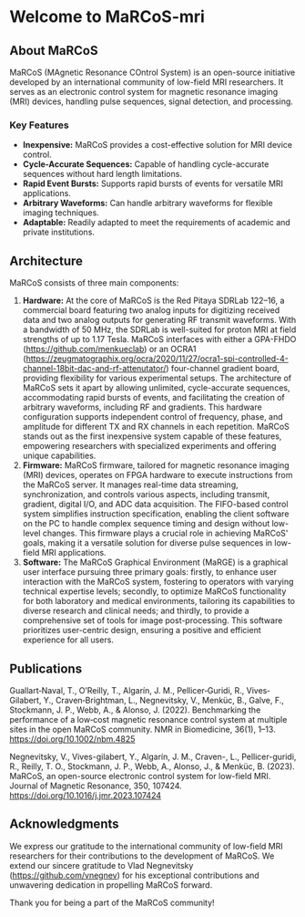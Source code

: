 # Welcome to MaRCoS-mri

<!--[![GitHub stars](https://img.shields.io/github/stars/YourOrganizationName/YourRepository.svg)](https://github.com/YourOrganizationName/YourRepository/stargazers)
[![GitHub issues](https://img.shields.io/github/issues/YourOrganizationName/YourRepository.svg)](https://github.com/YourOrganizationName/YourRepository/issues)
[![GitHub license](https://img.shields.io/github/license/YourOrganizationName/YourRepository.svg)](https://github.com/YourOrganizationName/YourRepository/blob/main/LICENSE)
-->

## About MaRCoS

MaRCoS (MAgnetic Resonance COntrol System) is an open-source initiative developed by an international community of low-field MRI researchers. It serves as an electronic control system for magnetic resonance imaging (MRI) devices, handling pulse sequences, signal detection, and processing.

### Key Features

- **Inexpensive:** MaRCoS provides a cost-effective solution for MRI device control.
- **Cycle-Accurate Sequences:** Capable of handling cycle-accurate sequences without hard length limitations.
- **Rapid Event Bursts:** Supports rapid bursts of events for versatile MRI applications.
- **Arbitrary Waveforms:** Can handle arbitrary waveforms for flexible imaging techniques.
- **Adaptable:** Readily adapted to meet the requirements of academic and private institutions.

## Architecture

MaRCoS consists of three main components:

1. **Hardware:** At the core of MaRCoS is the Red Pitaya SDRLab 122–16, a commercial board featuring two analog inputs for digitizing received data and two analog outputs for generating RF transmit waveforms. With a bandwidth of 50 MHz, the SDRLab is well-suited for proton MRI at field strengths of up to 1.17 Tesla. MaRCoS interfaces with either a GPA-FHDO (https://github.com/menkueclab) or an OCRA1 (https://zeugmatographix.org/ocra/2020/11/27/ocra1-spi-controlled-4-channel-18bit-dac-and-rf-attenutator/) four-channel gradient board, providing flexibility for various experimental setups. The architecture of MaRCoS sets it apart by allowing unlimited, cycle-accurate sequences, accommodating rapid bursts of events, and facilitating the creation of arbitrary waveforms, including RF and gradients. This hardware configuration supports independent control of frequency, phase, and amplitude for different TX and RX channels in each repetition. MaRCoS stands out as the first inexpensive system capable of these features, empowering researchers with specialized experiments and offering unique capabilities.
2. **Firmware:** MaRCoS firmware, tailored for magnetic resonance imaging (MRI) devices, operates on FPGA hardware to execute instructions from the MaRCoS server. It manages real-time data streaming, synchronization, and controls various aspects, including transmit, gradient, digital I/O, and ADC data acquisition. The FIFO-based control system simplifies instruction specification, enabling the client software on the PC to handle complex sequence timing and design without low-level changes. This firmware plays a crucial role in achieving MaRCoS' goals, making it a versatile solution for diverse pulse sequences in low-field MRI applications.
3. **Software:** The MaRCoS Graphical Environment (MaRGE) is a graphical user interface pursuing three primary goals: firstly, to enhance user interaction with the MaRCoS system, fostering to operators with varying technical expertise levels; secondly, to optimize MaRCoS functionality for both laboratory and medical environments, tailoring its capabilities to diverse research and clinical needs; and thirdly, to provide a comprehensive set of tools for image post-processing. This software prioritizes user-centric design, ensuring a positive and efficient experience for all users.

## Publications
Guallart‐Naval, T., O’Reilly, T., Algarín, J. M., Pellicer‐Guridi, R., Vives‐Gilabert, Y., Craven‐Brightman, L., Negnevitsky, V., Menküc, B., Galve, F., Stockmann, J. P., Webb, A., & Alonso, J. (2022). Benchmarking the performance of a low‐cost magnetic resonance control system at multiple sites in the open MaRCoS community. NMR in Biomedicine, 36(1), 1–13. https://doi.org/10.1002/nbm.4825

Negnevitsky, V., Vives-gilabert, Y., Algarín, J. M., Craven-, L., Pellicer-guridi, R., Reilly, T. O., Stockmann, J. P., Webb, A., Alonso, J., & Menküc, B. (2023). MaRCoS, an open-source electronic control system for low-field MRI. Journal of Magnetic Resonance, 350, 107424. https://doi.org/10.1016/j.jmr.2023.107424


## Acknowledgments

We express our gratitude to the international community of low-field MRI researchers for their contributions to the development of MaRCoS. We extend our sincere gratitude to Vlad Negnevitsky (https://github.com/vnegnev) for his exceptional contributions and unwavering dedication in propelling MaRCoS forward.

Thank you for being a part of the MaRCoS community!


